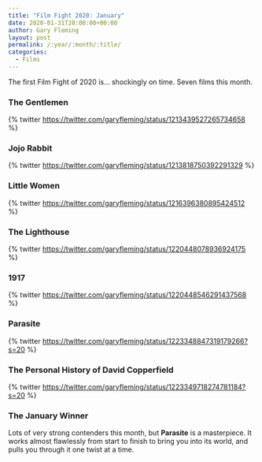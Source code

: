 ```yaml
---
title: "Film Fight 2020: January"
date: 2020-01-31T20:00:00+00:00
author: Gary Fleming
layout: post
permalink: /:year/:month/:title/
categories:
  - Films
---
```


The first Film Fight of 2020 is... shockingly on time. Seven films this month.

### The Gentlemen

{% twitter https://twitter.com/garyfleming/status/1213439527265734658 %}

### Jojo Rabbit

{% twitter https://twitter.com/garyfleming/status/1213818750392291329 %}

### Little Women

{% twitter https://twitter.com/garyfleming/status/1216396380895424512 %}

### The Lighthouse

{% twitter https://twitter.com/garyfleming/status/1220448078936924175 %}

### 1917

{% twitter https://twitter.com/garyfleming/status/1220448546291437568 %}

### Parasite

{% twitter https://twitter.com/garyfleming/status/1223348847319179266?s=20 %}

### The Personal History of David Copperfield

{% twitter https://twitter.com/garyfleming/status/1223349718274781184?s=20 %}


### The January Winner

Lots of very strong contenders this month, but **Parasite** is a masterpiece. It works almost flawlessly from start to finish to bring you into its world, and pulls you through it one twist at a time.
